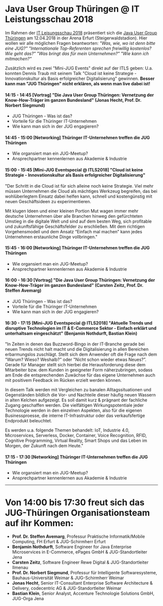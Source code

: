 # Java User Group Thüringen @ IT Leistungsschau 2018

Im Rahmen der [IT Leisungsschau 2018](http://www.it-leistungsschau.de/) präsentiert sich die [Java User Group Thüringen](http://www.jugth.de/) am 12.04.2018 in der Arena Erfurt (Steigerwaldstadion). Hier wollen wir alle möglichen Fragen beantworten: *"Was, wie, wo ist denn bitte eine JUG?"* *"Internationale Top-Referenten sprechen freiwillig kostenlos? Wie geht das?"* *"Was bringt das für mein Unternehmen?"* *"Wie kann ich mitmachen?"* 

Zusätzlich wird es zwei "Mini-JUG Events" direkt auf der ITLS geben: U.a. konnten Dennis Traub mit seinem Talk "Cloud ist keine Strategie - Innovationskultur als Basis erfolgreicher Digitalisierung" gewinnen. __Besser kann man "JUG Thüringen" nicht erklären, als wenn man live dabei ist!__

#### 14:15 - 14:45 [Vortrag] "Die Java User Group Thüringen: Vernetzung der Know-How-Träger im ganzen Bundesland" (Jonas Hecht, Prof. Dr. Norbert Siegmund)
- JUG Thüringen - Was ist das?
- Vorteile für die Thüringer IT-Unternehmen
- Wie kann man sich in der JUG engagieren?

#### 14:45 - 15:00 [Networking] Thüringer IT-Unternehmen treffen die JUG Thüringen
- Wie organsiert man ein JUG-Meetup?
- Ansprechpartner kennenlernen aus Akademie & Industrie 

#### 15:00 - 15:45 [Mini-JUG Eventspecial @ ITLS2018] "Cloud ist keine Strategie - Innovationskultur als Basis erfolgreicher Digitalisierung"

"Der Schritt in die Cloud ist für sich alleine noch keine Strategie. Viel mehr müssen Unternehmen die Cloud als mächtiges Werkzeug begreifen, das bei wohlüberlegtem Einsatz dabei helfen kann, schnell und kostengünstig mit neuen Geschäftsideen zu experimentieren.

Mit klugen Ideen und einer kleinen Portion Mut wagen immer mehr deutsche Unternehmen über alle Branchen hinweg den gefürchteten Umstieg in die digitale Welt und sind auf dem besten Weg, sich profitable und zukunftsfähige Geschäftsfelder zu erschließen. Mit dem richtigen Vorgehensmodell und dem Ansatz “Einfach mal machen” kann jedes Unternehmen erstaunliche Dinge vollbringen."

#### 15:45 - 16:00 [Networking] Thüringer IT-Unternehmen treffen die JUG Thüringen
- Wie organsiert man ein JUG-Meetup?
- Ansprechpartner kennenlernen aus Akademie & Industrie

#### 16:00 - 16:30 [Vortrag] "Die Java User Group Thüringen: Vernetzung der Know-How-Träger im ganzen Bundesland" (Carsten Zeitz, Prof. Dr. Steffen Avemarg)
- JUG Thüringen - Was ist das?
- Vorteile für die Thüringer IT-Unternehmen
- Wie kann man sich in der JUG engagieren?

#### 16:30 - 17:15 [Mini-JUG Eventspecial @ ITLS2018] "Aktuelle Trends und disruptive Technologien im IT & E-Commerce Sektor - Einfach erklärt und unterhaltsam eingeschätzt" (Benjamin Nothdurft, Bastian Klein)

"In Zeiten in denen das Buzzword-Bingo in der IT-Branche gerade bei neuen Trends nicht halt macht und die Digitalisierung in allen Bereichen erbarmungslos zuschlägt. Stellt sich dem Anwender oft die Frage nach dem “Warum? Wieso? Weshalb?" oder "Nicht schon wieder etwas Neues?”. Gerade für Manager stellt sich hierbei die Herausforderung diese dem Mitarbeiter bzw. dem Kunden in geeigneter Form näherzubringen, sodass am Ende die entsprechenden Zuwächse für das eigene Unternehmen auch mit positivem Feedback im Rücken erzielt werden können.

In diesem Talk werden mit Vergleichen zu banalen Alltagssituationen und Gegenständen bildlich die Vor- und Nachteile dieser häufig neuen Wassern in alten Kelchen aufgezeigt. Es soll damit kurz & prägnant der fachliche Zugang geschaffen werden. Die vielfältigen Wirkungspotentiale jeder Technologie werden in den einzelnen Aspekten, also für die eigenen Businessproesse, die interne IT-Infrastruktur oder das verkaufsfertige Endprodukt beleuchtet.

Es werden u.a. folgende Themen behandelt: IoT, Industrie 4.0, Microservices, Serverless, Docker, Container, Voice Recognition, RFID, Cognitive Programming, Virtual Reality, Smart Shops und das Leben im Morgen, der Zukunft nach dem Heute."

#### 17:15 - 17:30 [Networking] Thüringer IT-Unternehmen treffen die JUG Thüringen
- Wie organsiert man ein JUG-Meetup?
- Ansprechpartner kennenlernen aus Akademie & Industrie

---

# Von 14:00 bis 17:30 freut sich das JUG-Thüringen Organisationsteam auf ihr Kommen:

* __Prof. Dr. Steffen Avemarg__, Professur Praktische Informatik/Mobile Computing, FH Erfurt & JUG-Schirmherr Erfurt
* __Benjamin Nothdurft__, Software Engineer for Java Enterprise Microservices in E-Commerce, ePages GmbH & JUG-Standortleiter Jena 
* __Carsten Zeitz__, Software Engineer Rewe Digital & JUG-Standortleiter Ilmenau
* __Prof. Dr. Norbert Siegmund__, Professur für Intelligente Softwaresysteme, Bauhaus-Universität Weimar & JUG-Schirmherr Weimar
* __Jonas Hecht__, Senior IT-Consultant Enterprise Software Architecture & Delivery, codecentric AG & JUG-Standortleiter Weimar
* __Bastian Klein__, Senior Analyst, Accenture Technologie Solutions GmbH, JUG-Orga Jena


